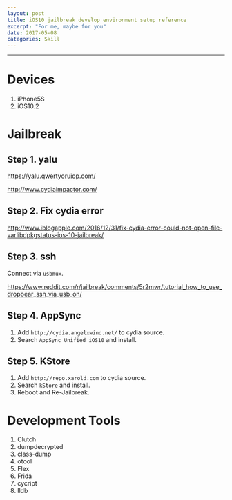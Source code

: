 ```yaml
---
layout: post
title: iOS10 jailbreak develop environment setup reference
excerpt: "For me, maybe for you"
date: 2017-05-08
categories: Skill
---
```




---


# Devices

1. iPhone5S
2. iOS10.2


# Jailbreak

## Step 1. yalu

https://yalu.qwertyoruiop.com/

http://www.cydiaimpactor.com/

## Step 2. Fix cydia error

http://www.iblogapple.com/2016/12/31/fix-cydia-error-could-not-open-file-varlibdpkgstatus-ios-10-jailbreak/

## Step 3. ssh

Connect via `usbmux`.

https://www.reddit.com/r/jailbreak/comments/5r2mwr/tutorial_how_to_use_dropbear_ssh_via_usb_on/

## Step 4. AppSync

1. Add `http://cydia.angelxwind.net/` to cydia source.
2. Search `AppSync Unified iOS10` and install.

## Step 5. KStore

1. Add `http://repo.xarold.com` to cydia source.
2. Search `kStore` and install.
3. Reboot and Re-Jailbreak.


# Development Tools

1. Clutch
2. dumpdecrypted
3. class-dump
4. otool
5. Flex
6. Frida
7. cycript
8. lldb
